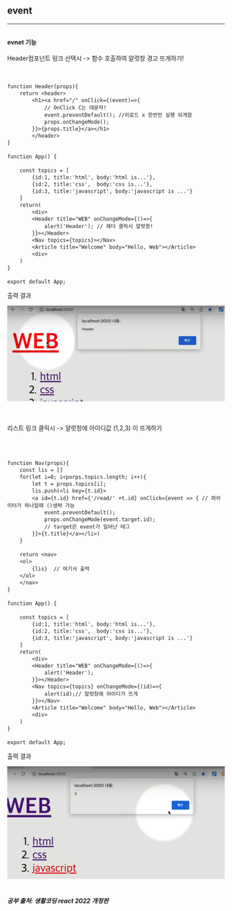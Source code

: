 ## event

---

<br>
<strong>evnet 기능 </strong>
<br>
<br>
Header컴포넌트 링크 선택시 -> 함수 호출하여 알럿창 경고 뜨게하기!
<br><br>

```JSX

function Header(props){
    return <header>
        <h1><a href="/" onClick={(event)=>{
            // OnClick C는 대문자!
            event.preventDefault(); //리로드 x 한번만 실행 되게함
            props.onChangeMode();
        }}>{props.title}</a></h1>
        </header>
}

function App() {

    const topics = [
        {id:1, title:'html', body:'html is...'},
        {id:2, title:'css',  body:'css is...'},
        {id:3, title:'javascript', body:'javascript is ...'}
    ]
    return(
        <div>
        <Header title="WEB" onChangeMode={()=>{
            alert('Header'); // 헤더 클릭시 알럿창!
        }}></Header>
        <Nav topics={topics}></Nav>
        <Article title="Welcome" body="Hello, Web"></Article>
        <div>
    )
}

export default App;
```

출력 결과
<br>

![title](/Image/%EC%8A%A4%ED%81%AC%EB%A6%B0%EC%83%B7%202023-03-08%20%EC%98%A4%ED%9B%84%2010.52.29.png)
<br><br>

<br>
리스트 링크 클릭시 -> 알럿창에 아이디값 (1,2,3) 이 뜨게하기
<br><br>

```JSX


function Nav(props){
    const lis = []
    for(let i=0; i<porps.topics.length; i++){
        let t = props.topics[i];
        lis.push(<li key={t.id}>
        <a id={t.id} href={'/read/' +t.id} onClick={event => { // 파라미터가 하나일때 ()생략 가능
            event.preventDefault();
            props.onChangeMode(event.target.id);
            // target은 event가 일어난 태그
        }}>{t.title}</a></li>)
    }

    return <nav>
    <ol>
        {lis}  // 여기서 출력
    </ol>
    </nav>
}

function App() {

    const topics = [
        {id:1, title:'html', body:'html is...'},
        {id:2, title:'css',  body:'css is...'},
        {id:3, title:'javascript', body:'javascript is ...'}
    ]
    return(
        <div>
        <Header title="WEB" onChangeMode={()=>{
            alert('Header');
        }}></Header>
        <Nav topics={topics} onChangeMode={(id)=>{
            alert(id);// 알럿창에 아이디가 뜨게
        }}></Nav>
        <Article title="Welcome" body="Hello, Web"></Article>
        <div>
    )
}

export default App;
```

출력 결과
<br>

![title](/Image/%EC%8A%A4%ED%81%AC%EB%A6%B0%EC%83%B7%202023-03-08%20%EC%98%A4%ED%9B%84%2011.07.03.png)
<br><br>

##### 공부 출처: 생활코딩 react 2022 개정판

